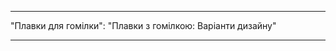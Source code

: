 - - -
"Плавки для гомілки": "Плавки з гомілкою: Варіанти дизайну"
- - -

<PatternOptions pattern='shin' />

